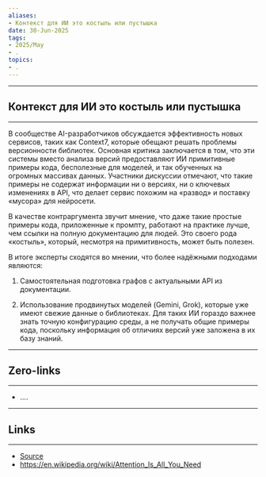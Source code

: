 ```yaml
---
aliases: 
- Контекст для ИИ это костыль или пустышка 
date: 30-Jun-2025
tags:
- 2025/May
- .
topics:
- .
---
```

-----
##  Контекст для ИИ это костыль или пустышка 
-----
В сообществе AI-разработчиков обсуждается эффективность новых сервисов, таких как Context7, которые обещают решать проблемы версионности библиотек. Основная критика заключается в том, что эти системы вместо анализа версий предоставляют ИИ примитивные примеры кода, бесполезные для моделей, и так обученных на огромных массивах данных. Участники дискуссии отмечают, что такие примеры не содержат информации ни о версиях, ни о ключевых изменениях в API, что делает сервис похожим на «развод» и поставку «мусора» для нейросети.

В качестве контраргумента звучит мнение, что даже такие простые примеры кода, приложенные к промпту, работают на практике лучше, чем ссылки на полную документацию для людей. Это своего рода «костыль», который, несмотря на примитивность, может быть полезен.

В итоге эксперты сходятся во мнении, что более надёжными подходами являются:

1. Самостоятельная подготовка графов с актуальными API из документации.
    
2. Использование продвинутых моделей (Gemini, Grok), которые уже имеют свежие данные о библиотеках. Для таких ИИ гораздо важнее знать точную конфигурацию среды, а не получать общие примеры кода, поскольку информация об отличиях версий уже заложена в их базу знаний.

---
## Zero-links
---
- ....

---
## Links
---
- [Source](https://t.me/turboproject/1704)
- https://en.wikipedia.org/wiki/Attention_Is_All_You_Need